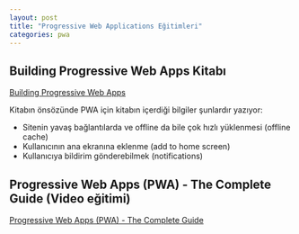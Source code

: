 ```yaml
---
layout: post
title: "Progressive Web Applications Eğitimleri"
categories: pwa
---
```


## Building Progressive Web Apps Kitabı

[Building Progressive Web Apps](https://learning.oreilly.com/library/view/building-progressive-web/9781491961643/)

Kitabın önsözünde PWA için kitabın içerdiği bilgiler şunlardır yazıyor:

* Sitenin yavaş bağlantılarda ve offline da bile çok hızlı yüklenmesi (offline cache)
* Kullanıcının ana ekranına eklenme (add to home screen)
* Kullanıcıya bildirim gönderebilmek (notifications)

## Progressive Web Apps (PWA) - The Complete Guide (Video eğitimi)

[Progressive Web Apps (PWA) - The Complete Guide](https://learning.oreilly.com/videos/progressive-web-apps/9781789135770)